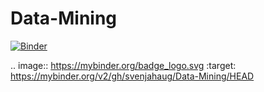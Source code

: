 # Data-Mining

[![Binder](https://mybinder.org/badge_logo.svg)](https://mybinder.org/v2/gh/svenjahaug/Data-Mining/HEAD)

.. image:: https://mybinder.org/badge_logo.svg
 :target: https://mybinder.org/v2/gh/svenjahaug/Data-Mining/HEAD
 

